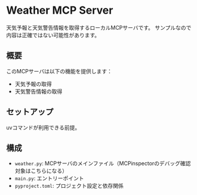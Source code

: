# Weather MCP Server

天気予報と天気警告情報を取得するローカルMCPサーバです。
サンプルなので内容は正確ではない可能性があります。

## 概要

このMCPサーバは以下の機能を提供します：
- 天気予報の取得
- 天気警告情報の取得

## セットアップ
uvコマンドが利用できる前提。


## 構成

- `weather.py`: MCPサーバのメインファイル（MCPinspectorのデバッグ確認対象はこちらになる）
- `main.py`: エントリーポイント
- `pyproject.toml`: プロジェクト設定と依存関係 